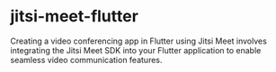 # jitsi-meet-flutter
Creating a video conferencing app in Flutter using Jitsi Meet involves integrating the Jitsi Meet SDK into your Flutter application to enable seamless video communication features.
